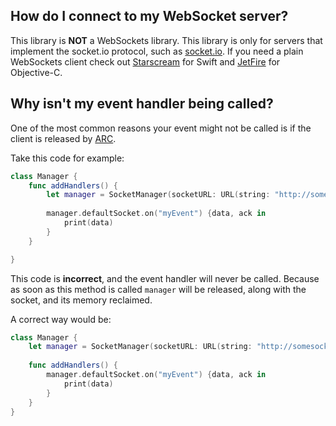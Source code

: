 ## How do I connect to my WebSocket server?

This library is **NOT** a WebSockets library. This library is only for servers that implement the socket.io protocol, 
such as [socket.io](https://socket.io/). If you need a plain WebSockets client check out 
[Starscream](https://github.com/daltoniam/Starscream) for Swift and [JetFire](https://github.com/acmacalister/jetfire)
for Objective-C.

## Why isn't my event handler being called?

One of the most common reasons your event might not be called is if the client is released by 
[ARC](https://developer.apple.com/library/content/documentation/Swift/Conceptual/Swift_Programming_Language/AutomaticReferenceCounting.html).

Take this code for example:

```swift
class Manager {
    func addHandlers() {
        let manager = SocketManager(socketURL: URL(string: "http://somesocketioserver.com")!)
        
        manager.defaultSocket.on("myEvent") {data, ack in
            print(data)
        }
    }

}
```

This code is **incorrect**, and the event handler will never be called. Because as soon as this method is called `manager`
will be released, along with the socket, and its memory reclaimed.

A correct way would be:

```swift
class Manager {
    let manager = SocketManager(socketURL: URL(string: "http://somesocketioserver.com")!)
    
    func addHandlers() {
        manager.defaultSocket.on("myEvent") {data, ack in
            print(data)
        }
    }
}

```

